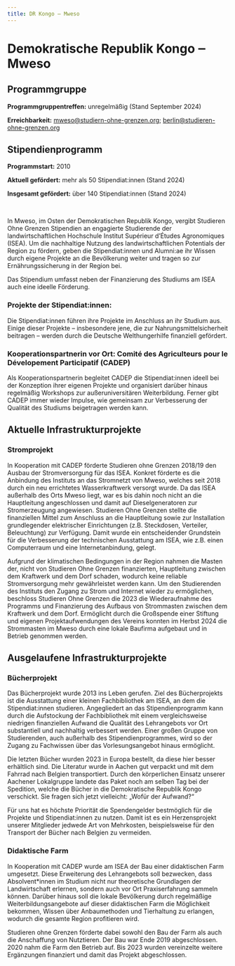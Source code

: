 ```yaml
---
title: DR Kongo ‒ Mweso
---
```


# Demokratische Republik Kongo ‒ Mweso

## Programmgruppe
**Programmgruppentreffen:** unregelmäßig (Stand September 2024)

**Erreichbarkeit:** mweso@studiern-ohne-grenzen.org; berlin@studieren-ohne-grenzen.org

## Stipendienprogramm 

**Programmstart:** 2010

**Aktuell gefördert:** mehr als 50 Stipendiat:innen (Stand 2024)

**Insgesamt gefördert:** über 140 Stipendiat:innen (Stand 2024) 

<br>

In Mweso, im Osten der Demokratischen Republik Kongo, vergibt Studieren Ohne Grenzen Stipendien an engagierte Studierende der landwirtschaftlichen Hochschule Institut Supérieur d’Études Agronomiques (ISEA). Um die nachhaltige Nutzung des landwirtschaftlichen Potentials der Region zu fördern, geben die Stipendiat:innen und Alumni:ae ihr Wissen durch eigene Projekte an die Bevölkerung weiter und tragen so zur Ernährungssicherung in der Region bei. 

Das Stipendium umfasst neben der Finanzierung des Studiums am ISEA auch eine ideelle Förderung.

### Projekte der Stipendiat:innen:
Die Stipendiat:innen führen ihre Projekte im Anschluss an ihr Studium aus. Einige dieser Projekte – insbesondere jene, die zur Nahrungsmittelsicherheit beitragen – werden durch die Deutsche Welthungerhilfe finanziell gefördert. 

### Kooperationspartnerin vor Ort: Comité des Agriculteurs pour le Dévelopement Participatif (CADEP)
Als Kooperationspartnerin begleitet CADEP die Stipendiat:innen ideell bei der Konzeption ihrer eigenen Projekte und organisiert darüber hinaus regelmäßig Workshops zur außeruniversitären Weiterbildung. Ferner gibt CADEP immer wieder Impulse, wie gemeinsam zur Verbesserung der Qualität des Studiums beigetragen werden kann.

## Aktuelle Infrastrukturprojekte

### Stromprojekt
In Kooperation mit CADEP förderte Studieren ohne Grenzen 2018/19 den Ausbau der Stromversorgung für das ISEA. Konkret förderte es die Anbindung des Instituts an das Stromnetzt von Mweso, welches seit 2018 durch ein neu errichtetes Wasserkraftwerk versorgt wurde. Da das ISEA außerhalb des Orts Mweso liegt, war es bis dahin noch nicht an die Hauptleitung angeschlossen und damit auf Dieselgeneratoren zur Stromerzeugung angewiesen. Studieren Ohne Grenzen stellte die finanziellen Mittel zum Anschluss an die Hauptleitung sowie zur Installation grundlegender elektrischer Einrichtungen (z.B. Steckdosen, Verteiler, Beleuchtung) zur Verfügung. Damit wurde ein entscheidender Grundstein für die Verbesserung der technischen Ausstattung am ISEA, wie z.B. einen Computerraum und eine Internetanbindung, gelegt. 

Aufgrund der klimatischen Bedingungen in der Region nahmen die Masten der, nicht von Studieren Ohne Grenzen finanzierten, Hauptleitung zwischen dem Kraftwerk und dem Dorf schaden, wodurch keine reliable Stromversorgung mehr gewährleistet werden kann. Um den Studierenden des Instituts den Zugang zu Strom und Internet wieder zu ermöglichen, beschloss Studieren Ohne Grenzen die 2023 die Wiederaufnahme des Programms und Finanzierung des Aufbaus von Strommasten zwischen dem Kraftwerk und dem Dorf. Ermöglicht durch die Großspende einer Stiftung und eigenen Projektaufwendungen des Vereins konnten im Herbst 2024 die Strommasten im Mweso durch eine lokale Baufirma aufgebaut und in Betrieb genommen werden. 

## Ausgelaufene Infrastrukturprojekte

### Bücherprojekt
Das Bücherprojekt wurde 2013 ins Leben gerufen. Ziel des Bücherprojekts ist die Ausstattung einer kleinen Fachbibliothek am ISEA, an dem die Stipendiat:innen studieren. Angegliedert an das Stipendienprogramm kann durch die Aufstockung der Fachbibliothek mit einem vergleichsweise niedrigen finanziellen Aufwand die Qualität des Lehrangebots vor Ort substantiell und nachhaltig verbessert werden. Einer großen Gruppe von Studierenden, auch außerhalb des Stipendienprogrammes, wird so der Zugang zu Fachwissen über das Vorlesungsangebot hinaus ermöglicht.

Die letzten Bücher wurden 2023 in Europa bestellt, da diese hier besser erhältlich sind. Die Literatur wurde in Aachen gut verpackt und mit dem Fahrrad nach Belgien transportiert. Durch den körperlichen Einsatz unserer Aachener Lokalgruppe landete das Paket noch am selben Tag bei der Spedition, welche die Bücher in die Demokratische Republik Kongo verschickt.
Sie fragen sich jetzt vielleicht: „Wofür der Aufwand?“

Für uns hat es höchste Priorität die Spendengelder bestmöglich für die Projekte und Stipendiat:innen zu nutzen. Damit ist es ein Herzensprojekt unserer Mitglieder jedwede Art von Mehrkosten, beispielsweise für den Transport der Bücher nach Belgien zu vermeiden.

### Didaktische Farm
In Kooperation mit CADEP wurde am ISEA der Bau einer didaktischen Farm umgesetzt. Diese Erweiterung des Lehrangebots soll bezwecken, dass Absolvent*innen im Studium nicht nur theoretische Grundlagen der Landwirtschaft erlernen, sondern auch vor Ort Praxiserfahrung sammeln können. Darüber hinaus soll die lokale Bevölkerung durch regelmäßige Weiterbildungsangebote auf dieser didaktischen Farm die Möglichkeit bekommen, Wissen über Anbaumethoden und Tierhaltung zu erlangen, wodurch die gesamte Region profitieren wird.

Studieren ohne Grenzen förderte dabei sowohl den Bau der Farm als auch die Anschaffung von Nutztieren. Der Bau war Ende 2019 abgeschlossen. 2020 nahm die Farm den Betrieb auf. Bis 2023 wurden vereinzelte weitere Ergänzungen finanziert und damit das Projekt abgeschlossen.
